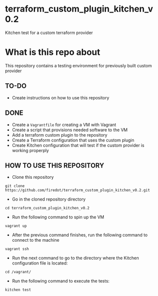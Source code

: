 # terraform_custom_plugin_kitchen_v0.2

Kitchen test for a custom terraform provider


# What is this repo about

This repository contains a testing environment for previously built custom provider



## TO-DO

- Create instructions on how to use this repository

## DONE

- Create a ```Vagrantfile``` for creating a VM with Vagrant
- Create a script that provisions needed software to the VM
- Add a terraform custom plugin to the repository
- Create a Terraform configuration that uses the custom plugin
- Create Kitchen configuration that will test if the custom provider is working properply



## HOW TO USE THIS REPOSITORY

- Clone this repository

```
git clone https://github.com/firedot/terraform_custom_plugin_kitchen_v0.2.git
```

- Go in the cloned repository directory

```
cd terraform_custom_plugin_kitchen_v0.2
```

- Run the following command to spin up the VM

```
vagrant up
```

- After the previous command finishes, run the following command to connect to the machine

```
vagrant ssh
```

- Run the next command to go to the directory where the Kitchen configuration file is located:

```
cd /vagrant/
```

- Run the following command to execute the tests: 

```
kitchen test
```
